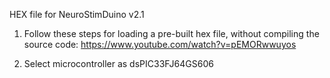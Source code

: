 HEX file for NeuroStimDuino v2.1

1. Follow these steps for loading a pre-built hex file, without compiling the source code: https://www.youtube.com/watch?v=pEMORwwuyos

2. Select microcontroller as dsPIC33FJ64GS606

